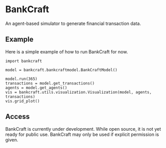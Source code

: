 # BankCraft

An agent-based simulator to generate financial transaction data.

## Example

Here is a simple example of how to run BankCraft for now. 

```
import bankcraft

model = bankcraft.bankcraftmodel.BankCraftModel()

model.run(365)
transactions = model.get_transactions()
agents = model.get_agents()
vis = bankcraft.utils.visualization.Visualization(model, agents, transactions)
vis.grid_plot()
```

## Access

BankCraft is currently under development. While open source, it is not yet ready for public use.
BankCraft may only be used if explicit permission is given.
